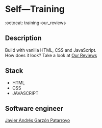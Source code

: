 # Self―Training
:octocat: training-our_reviews

## Description
Build with vanilla HTML, CSS and JavaScript.  
How does it look? Take a look at [Our Reviews](https://javierandresgp.github.io/training-our_reviews/)

## Stack
* HTML
* CSS
* JAVASCRIPT

## Software engineer
[Javier Andrés Garzón Patarroyo](https://www.javierandresgp.com)

